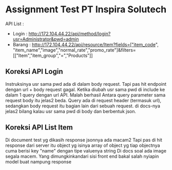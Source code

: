 # Assignment Test PT Inspira Solutech

API List :
* Login : http://172.104.44.22/api/method/login?usr=Administrator&pwd=admin
* Barang : http://172.104.44.22/api/resource/Item?fields=["item_code", "item_name","image","normal_rate","promo_rate"]&filters=[["Item","item_group","=","Products"]]

## Koreksi API Login
 
Instruksinya usr sama pwd ada di dalam body request. Tapi pas hit endpoint dengan url + body request gagal. 
Ketika diubah usr sama pwd di include ke dalam 1 query dengan url API. Malah berhasil
Antara query parameter sama request body itu jelas2 beda.
Query ada di request header (termasuk url), sedangkan body request itu bagian lain dari sebuah request. 
di docs-nya jelas2 bilang kalau usr sama pwd di body dan berbentuk json.

## Koreksi API List Item
Di document test yg dikasih response jsonnya ada macam2
Tapi pas di hit response dari server itu object yg isinya array of object yg tiap objectnya cuma berisi key "name" dengan tipe valuenya string
Di docs soal ada image segala macem. Yang dimungkinkandari sisi front end bakal salah nyiapin model buat nampung response
